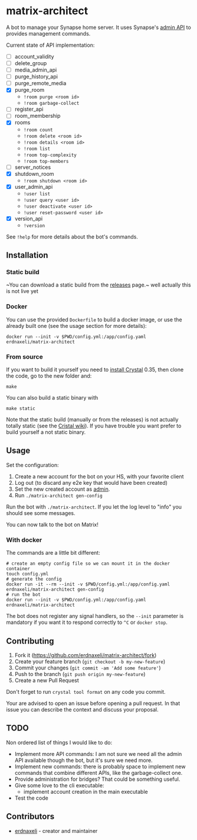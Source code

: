 # matrix-architect

A bot to manage your Synapse home server.
It uses Synapse's [admin API](https://github.com/matrix-org/synapse/tree/master/docs/admin_api)
to provides management commands.

Current state of API implementation:
* [ ] account_validity
* [ ] delete_group
* [ ] media_admin_api
* [ ] purge_history_api
* [ ] purge_remote_media
* [x] purge_room
  * `!room purge <room id>`
  * `!room garbage-collect`
* [ ] register_api
* [ ] room_membership
* [x] rooms
  * `!room count`
  * `!room delete <room id>`
  * `!room details <room id>`
  * `!room list`
  * `!room top-complexity`
  * `!room top-members`
* [ ] server_notices
* [x] shutdown_room
  * `!room shutdown <room id>`
* [x] user_admin_api
  * `!user list`
  * `!user query <user id>`
  * `!user deactivate <user id>`
  * `!user reset-password <user id>`
* [x] version_api
  * `!version`

See `!help` for more details about the bot's commands.

## Installation

### Static build

~You can download a static build from the [releases](https://github.com/erdnaxeli/matrix-architect/releases) page.~ well actually this is not live yet

### Docker

You can use the provided `Dockerfile` to build a docker image, or use the already built one (see the usage section for more details):
```
docker run --init -v $PWD/config.yml:/app/config.yaml erdnaxeli/matrix-architect
```

### From source

If you want to build it yourself you need to [install Crystal](https://crystal-lang.org/install/) 0.35, then clone the code, go to the new folder and:

```
make
```

You can also build a static binary with
```
make static
```

Note that the static build (manually or from the releases) is not actually totally
static (see the [Cristal wiki](https://github.com/crystal-lang/crystal/wiki/Static-Linking)).
If you have trouble you want prefer to build yourself a not static binary.

## Usage

Set the configuration:

1. Create a new account for the bot on your HS, with your favorite client
2. Log out (to discard any e2e key that would have been created)
4. Set the new created account as
[admin](https://github.com/matrix-org/synapse/tree/master/docs/admin_api).
3. Run `./matrix-architect gen-config`

Run the bot with `./matrix-architect`. If you let the log level to "info" you should
see some messages.

You can now talk to the bot on Matrix!

### With docker

The commands are a little bit different:
```
# create an empty config file so we can mount it in the docker container
touch config.yml
# generate the config
docker run -it --rm --init -v $PWD/config.yml:/app/config.yaml erdnaxeli/matrix-architect gen-config
# run the bot
docker run --init -v $PWD/config.yml:/app/config.yaml erdnaxeli/matrix-architect
```

The bot does not register any signal handlers, so the `--init` parameter is mandatory
if you want it to respond correctly to `^C` or `docker stop`.

## Contributing

1. Fork it (<https://github.com/erdnaxeli/matrix-architect/fork>)
2. Create your feature branch (`git checkout -b my-new-feature`)
3. Commit your changes (`git commit -am 'Add some feature'`)
4. Push to the branch (`git push origin my-new-feature`)
5. Create a new Pull Request

Don't forget to run `crystal tool format` on any code you commit.

Your are advised to open an issue before opening a pull request.
In that issue you can describe the context and discuss your proposal.

## TODO

Non ordered list of things I would like to do:

* Implement more API commands:
I am not sure we need all the admin API available though the bot, but it's sure we need more.
* Implement new commands:
there is probably space to implement new commands that combine different APIs,
like the garbage-collect one.
* Provide administration for bridges? That could be something useful.
* Give some love to the cli executable:
  * implement account creation in the main executable
* Test the code

## Contributors

- [erdnaxeli](https://github.com/erdnaxeli) - creator and maintainer
